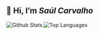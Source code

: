 <h2> 👋 Hi, I’m <i> Saúl Carvalho </i> </h2>

<img align="left" alt="Github Stats" src="https://github-readme-stats.vercel.app/api?username=saulcarvalho&show_icons=true&count_private=true&theme=vue-dark&hide_border=true&bg_color=0D1117" />

<img alt="Top Languages" src="https://github-readme-stats.vercel.app/api/top-langs/?username=saulcarvalho&langs_count=6&layout=compact&theme=vue-dark&hide_border=true&bg_color=0D1117" />
